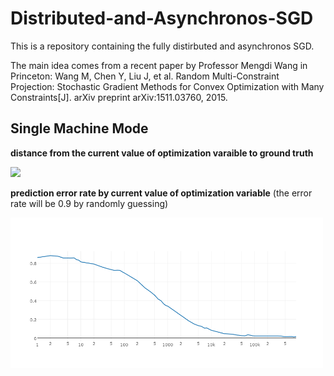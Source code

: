 # Distributed-and-Asynchronos-SGD


This is a repository containing the fully distirbuted and asynchronos SGD. 

The main idea comes from a recent paper by Professor Mengdi Wang in Princeton: 
  Wang M, Chen Y, Liu J, et al. Random Multi-Constraint Projection: Stochastic Gradient Methods for Convex Optimization with Many Constraints[J]. arXiv preprint arXiv:1511.03760, 2015.


## Single Machine Mode

**distance from the current value of optimization varaible to ground truth**

<img src="fig/Distance2Optimal.png" width="500">

**prediction error rate by current value of optimization variable**
(the error rate will be 0.9 by randomly guessing)

<img src="fig/ErrorRate.png" width="500">
